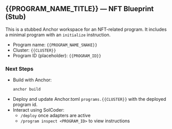 ## {{PROGRAM_NAME_TITLE}} — NFT Blueprint (Stub)

This is a stubbed Anchor workspace for an NFT-related program. It includes a minimal program with an `initialize` instruction.

- Program name: `{{PROGRAM_NAME_SNAKE}}`
- Cluster: `{{CLUSTER}}`
- Program ID (placeholder): `{{PROGRAM_ID}}`

### Next Steps
- Build with Anchor:
  ```bash
  anchor build
  ```
- Deploy and update Anchor.toml `programs.{{CLUSTER}}` with the deployed program id.
- Interact using SolCoder:
  - `/deploy` once adapters are active
  - `/program inspect <PROGRAM_ID>` to view instructions

